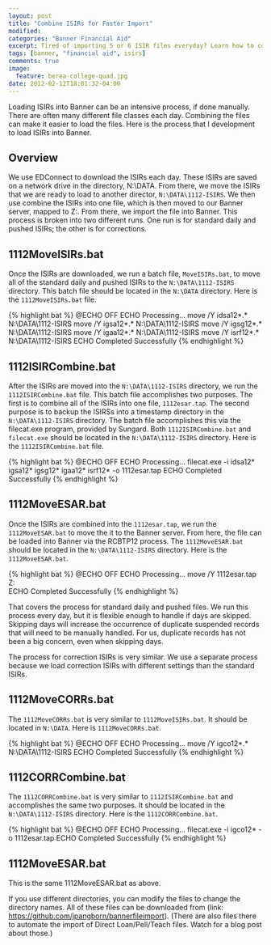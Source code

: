 ```yaml
---
layout: post
title: "Combine ISIRs for Faster Import"
modified:
categories: "Banner Financial Aid"
excerpt: Tired of importing 5 or 6 ISIR files everyday? Learn how to combine ISIRs and speed up your import process.
tags: [banner, "financial aid", isirs]
comments: true
image:
  feature: berea-college-quad.jpg
date: 2012-02-12T18:01:32-04:00
---
```


Loading ISIRs into Banner can be an intensive process, if done manually. There are often many different file classes each day. Combining the files can make it easier to load the files. Here is the process that I development to load ISIRs into Banner.

## Overview

We use EDConnect to download the ISIRs each day. These ISIRs are saved on a network drive in the directory, N:\DATA. From there, we move the ISIRs that we are ready to load to another director, `N:\DATA\1112-ISIRS`. We then use combine the ISIRs into one file, which is then moved to our Banner server, mapped to Z:\. From there, we import the file into Banner. This process is broken into two different runs. One run is for standard daily and pushed ISIRs; the other is for corrections.

## 1112MoveISIRs.bat

Once the ISIRs are downloaded, we run a batch file, `MoveISIRs.bat`, to move all of the standard daily and pushed ISIRs to the `N:\DATA\1112-ISIRS` directory. This batch file should be located in the `N:\DATA` directory. Here is the `1112MoveISIRs.bat` file.

{% highlight bat %}
@ECHO OFF
ECHO Processing...
move /Y idsa12*.* N:\DATA\1112-ISIRS
move /Y igsa12*.* N:\DATA\1112-ISIRS
move /Y igsg12*.* N:\DATA\1112-ISIRS
move /Y igaa12*.* N:\DATA\1112-ISIRS
move /Y isrf12*.* N:\DATA\1112-ISIRS
ECHO Completed Successfully
{% endhighlight %}

## 1112ISIRCombine.bat

After the ISIRs are moved into the `N:\DATA\1112-ISIRS` directory, we run the `1112ISIRCombine.bat` file. This batch file accomplishes two purposes. The first is to combine all of the ISIRs into one file, `1112esar.tap`. The second purpose is to backup the ISIRSs into a timestamp directory in the `N:\DATA\1112-ISIRS` directory. The batch file accomplishes this via the filecat.exe program, provided by Sungard. Both `1112ISIRCombine.bat` and `filecat.exe` should be located in the `N:\DATA\1112-ISIRS` directory. Here is the `1112ISIRCombine.bat` file.

{% highlight bat %}
@ECHO OFF
ECHO Processing...
filecat.exe -i idsa12* igsa12* igsg12* igaa12* isrf12* -o 1112esar.tap
ECHO Completed Successfully
{% endhighlight %}

## 1112MoveESAR.bat

Once the ISIRs are combined into the `1112esar.tap`, we run the `1112MoveESAR.bat` to move the it to the Banner server. From here, the file can be loaded into Banner via the RCBTP12 process. The `1112MoveESAR.bat` should be located in the `N:\DATA\1112-ISIRS` directory. Here is the `1112MoveESAR.bat`.

{% highlight bat %}
@ECHO OFF
ECHO Processing...
move /Y 1112esar.tap Z:\
ECHO Completed Successfully
{% endhighlight %}

That covers the process for standard daily and pushed files. We run this process every day, but it is flexible enough to handle if days are skipped. Skipping days will increase the occurrence of duplicate suspended records that will need to be manually handled. For us, duplicate records has not been a big concern, even when skipping days.

The process for correction ISIRs is very similar. We use a separate process because we load correction ISIRs with different settings than the standard ISIRs.

## 1112MoveCORRs.bat

The `1112MoveCORRs.bat` is very similar to `1112MoveISIRs.bat`. It should be located in `N:\DATA`. Here is `1112MoveCORRs.bat`.

{% highlight bat %}
@ECHO OFF
ECHO Processing...
move /Y igco12*.* N:\DATA\1112-ISIRS
ECHO Completed Successfully
{% endhighlight %}

## 1112CORRCombine.bat

The `1112CORRCombine.bat` is very similar to `1112ISIRCombine.bat` and accomplishes the same two purposes. It should be located in the `N:\DATA\1112-ISIRS` directory. Here is the `1112CORRCombine.bat`.

{% highlight bat %}
@ECHO OFF
ECHO Processing...
filecat.exe -i igco12* -o 1112esar.tap
ECHO Completed Successfully
{% endhighlight %}

## 1112MoveESAR.bat

This is the same 1112MoveESAR.bat as above.

If you use different directories, you can modify the files to change the directory names. All of these files can be downloaded from (link: https://github.com/jpangborn/bannerfileimport). (There are also files there to automate the import of Direct Loan/Pell/Teach files. Watch for a blog post about those.)